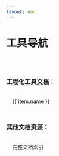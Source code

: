 ```yaml
---
layout: doc
---
```


# 工具导航

<div class="tools-container">
  <h3>工程化工具文档：</h3>
  <ul class="tools-list">
   <li v-for="(item, index) in dirLinks" :key="index" class="tool-item">
    <a :href="item.link" class="tool-link">{{ item.name }}</a>
  </li>
  </ul>
  
  <h3 style="margin-top: 2rem;">其他文档资源：</h3>
  <ul class="tools-list">
    <li class="tool-item">
      <a href="/documents-index" class="tool-link">完整文档索引</a>
    </li>
  </ul>
</div>

<script setup>
import { ref } from 'vue'

const dirModules = import.meta.glob('./**/*.md', {
  eager: true,
})

const dirMap = {}
const nameMap = {
  'vitepress-guide': 'VitePress 指南',
  'frontmatter-guide': 'Frontmatter 指南',
  'markdown-guide': 'Markdown 指南',
  'page-guide': '页面指南'
}

Object.keys(dirModules).forEach(path => {
  const match = path.match(/^\.\/([^/]+)\/(.+\.md)$/)
  if (match) {
    const dir = match[1]
    const file = match[2].replace('.md', '')
    if (!dirMap[dir]) {
      dirMap[dir] = {
        path: path.replace('./', './'),
        name: nameMap[dir] || dir,
        files: []
      }
    }
    dirMap[dir].files.push({
      path: path.replace('./', './'),
      name: nameMap[file] || file
    })
  }
})

const dirLinks = ref(
  Object.entries(dirMap).map(([dir, data]) => ({
    dir,
    name: data.name,
    link: data.path.replace(/\.md$/, ''),
  }))
)
</script>

<style scoped>
.tools-container {
  padding: 2rem 0;
}

.tools-list {
  display: grid;
  grid-template-columns: repeat(auto-fill, minmax(200px, 1fr));
  gap: 1rem;
  list-style: none;
  padding: 0;
}

.tool-item {
  margin: 0;
}

.tool-link {
  display: block;
  padding: 1rem;
  border: 1px solid var(--vp-c-divider);
  border-radius: 8px;
  text-decoration: none;
  color: var(--vp-c-text-1);
  transition: all 0.3s ease;
}

.tool-link:hover {
  border-color: var(--vp-c-brand);
  transform: translateY(-2px);
  box-shadow: 0 4px 12px rgba(0, 0, 0, 0.1);
}
</style>